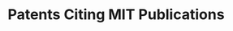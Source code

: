 ---
cost: None
description: 'This collection encompasses patents that cite the scholarly works of
  Massachusetts Institute of Technology. '
location: https://www.lens.org/lens/search/patent/list?collectionId=22790&p=0&n=10
record_creation_timestamp: 11/19/2020 17:20:46
shortname: patents_citing_mit
tags:
- citation to scholarly literature
title: Patents Citing MIT Publications
uuid: 6476ac03-71ee-4480-b2aa-e25871179689
---